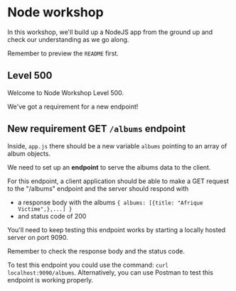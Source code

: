 

# Node workshop

In this workshop, we'll build up a NodeJS app from the ground up and check our understanding as we go along.

Remember to preview the `README` first.


## Level 500

Welcome to Node Workshop Level 500.


We've got a requirement for a new endpoint!


## New requirement GET  `/albums` endpoint
  
Inside, `app.js` there should be a new variable `albums` pointing to an array of album objects.

We need to set up an **endpoint** to serve the albums data to the client.

For this endpoint, a client application should be able to make a GET request to the "/albums" endpoint
and the server should respond with

- a response body with the albums `{ albums: [{title: "Afrique Victime",},...] }` 
- and status code of 200

You'll need to keep testing this endpoint works by starting a locally hosted server on port 9090.

Remember to check the response body and the status code.

To test this endpoint you could use the command: `curl localhost:9090/albums`. Alternatively, you can use Postman to test this endpoint is working properly.

 

